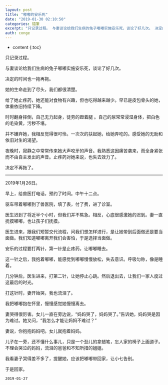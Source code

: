 ```yaml
---
layout: post
title: "嘟嘟的安乐死"
date: "2019-01-30 02:10:50"
categories: 隨筆
excerpt: "只记录过程。 与妻谈论给我们生病的兔子嘟嘟实施安乐死，谈论了好几次。 决定的时间也一拖再拖。 她的生命走到了尽头，我们都很清楚。 给了她止疼药，..."
auth: conge
---
```

* content
{:toc}

只记录过程。

与妻谈论给我们生病的兔子嘟嘟实施安乐死，谈论了好几次。

决定的时间也一拖再拖。

她的生命走到了尽头，我们都很清楚。

给了她止疼药，她还能对食物有兴趣，但也吃得越来越少。早已是皮包骨头的她，体重依旧持续下降。

时时翻身摔倒，自己无力起身，徒劳的蹬着腿 。自己的尿常常浸湿身体，把白色的毛染黄，污秽不堪。

并不嫌弃她，我相反觉得很可怜。一次次的扶起她，给她弄吃的。感受她的无助和依旧对生的渴望。

夜晚时，寂静之中常常传来她大声咬牙的声音。我熟悉这因痛苦袭来，而全身紧张而不由自主发出的声音。止疼药对她来说，也失去效力了。

决定不再拖了。

----

2019年1月26日。

早上，给兽医打电话，预约了时间。中午十二点。

驱车带着嘟嘟到了兽医院，填了表，付了费，进了诊室。

医生迟到了将近半个小时，但我们并不焦急。相反，心底很感激她的迟到。妻一直抚摸嘟嘟，也让孩子们抚摸。

医生进来，跟我们短暂交代流程，问我们想怎样进行，是让她带到后面做还是要当面做。我们知道嘟嘟离开我们会害怕，于是选择当面做。

安乐的过程要打两针，第一针是止疼药，让嘟嘟睡去。

这一针之后，我抱着嘟嘟，能感觉到嘟嘟慢慢放松，失去意识。呼吸匀称，像是睡着。

几分钟后，医生进来，打第二针，让她停止心跳。然后退出去，让我们一家人度过这最后的时光。

打这针时，妻开始哭，我也流泪了。

我把嘟嘟抱在怀里，慢慢感觉她慢慢离去。

妻哭得很厉害。女儿一直在旁边说，“妈妈哭了，妈妈哭了。”告诉她，妈妈哭是因为难过。她又问，“我怎么才能让妈妈不难过？”

妻说，你抱抱妈妈吧。女儿就抱着妈妈。

儿子在一旁，还不懂什么事儿，只是一个劲儿的拿蜡笔，忘人家的椅子上画道子。不理会哭泣的妈妈，流泪的爸爸和不知所措的姐姐。

我看妻子哭得差不多了，提醒她，应该把嘟嘟带回家，让小七告别。

于是回家。

```
2019-01-27
```
